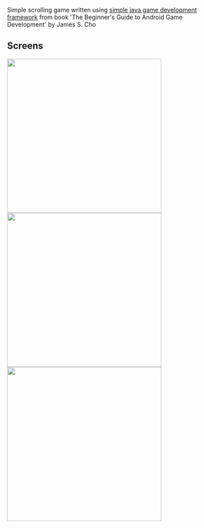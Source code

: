 Simple scrolling game written using [simple java game development framework](https://github.com/KamilSwojak/SimpleGDF-awt) from book 'The Beginner's Guide to Android Game Development' by James S. Cho

Screens
-------

<img src="/../screens/screens/walk.png" width="360">
<img src="/../screens/screens/jump.png" width="360">
<img src="/../screens/screens/duck.png" height="360">
